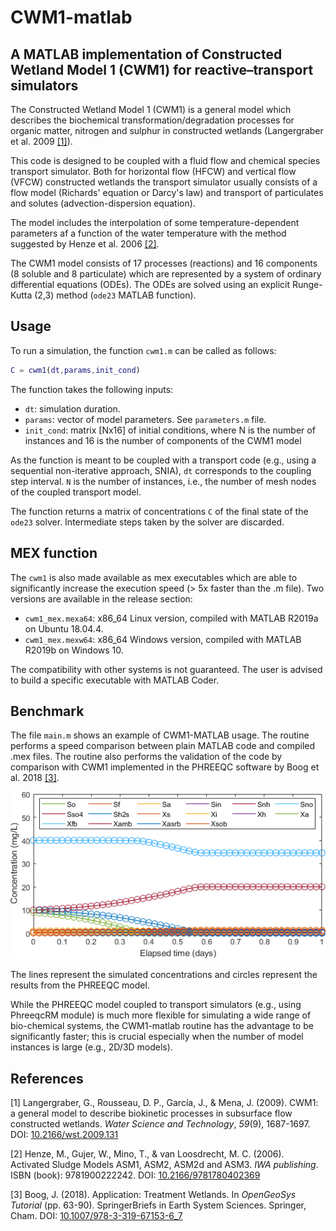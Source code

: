 # CWM1-matlab

## A MATLAB implementation of Constructed Wetland Model 1 (CWM1) for reactive–transport simulators

The Constructed Wetland Model 1 (CWM1) is a general model which describes the biochemical transformation/degradation processes for organic matter, nitrogen and sulphur in constructed wetlands (Langergraber et al. 2009 [[1]](#1)).

This code is designed to be coupled with a fluid flow and chemical species transport simulator. Both for horizontal flow (HFCW) and vertical flow (VFCW) constructed wetlands the transport simulator usually consists of a flow model (Richards' equation or Darcy's law) and transport of particulates and solutes (advection-dispersion equation).

The model includes the interpolation of some temperature-dependent parameters af a function of the water temperature with the method suggested by Henze et al. 2006 [[2]](#2).

The CWM1 model consists of 17 processes (reactions) and 16 components (8 soluble and 8 particulate) which are represented by a system of ordinary differential equations (ODEs). The ODEs are solved using an explicit Runge-Kutta (2,3) method (`ode23` MATLAB function).

## Usage

To run a simulation, the function `cwm1.m` can be called as follows:

```matlab
C = cwm1(dt,params,init_cond)
```

The function takes the following inputs:

- `dt`: simulation duration.
- `params`: vector of model parameters. See `parameters.m` file.
- `init_cond`: matrix [Nx16] of initial conditions, where N is the number of instances and 16 is the number of components of the CWM1 model

As the function is meant to be coupled with a transport code (e.g., using a sequential non-iterative approach, SNIA), `dt` corresponds to the coupling step interval. `N` is the number of instances, i.e., the number of mesh nodes of the coupled transport model.

The function returns a matrix of concentrations `C` of the final state of the `ode23` solver. Intermediate steps taken by the solver are discarded.

## MEX function

The `cwm1` is also made available as mex executables which are able to significantly increase the execution speed (> 5x faster than the .m file).
Two versions are available in the release section:

- `cwm1_mex.mexa64`: x86_64 Linux version, compiled with MATLAB R2019a on Ubuntu 18.04.4.
- `cwm1_mex.mexw64`: x86_64 Windows version, compiled with MATLAB R2019b  on Windows 10.

The compatibility with other systems is not guaranteed. The user is advised to build a specific executable with MATLAB Coder.

## Benchmark

The file `main.m` shows an example of CWM1-MATLAB usage. The routine performs a speed comparison between plain MATLAB code and compiled .mex files.
The routine also performs the validation of the code by comparison with CWM1 implemented in the PHREEQC software by Boog et al. 2018 [[3]](#3).

![Benchmark](img/benchmark.png)

The lines represent the simulated concentrations and circles represent the results from the PHREEQC model.

While the PHREEQC model coupled to transport simulators (e.g., using PhreeqcRM module) is much more flexible for simulating a wide range of bio-chemical systems, the CWM1-matlab routine has the advantage to be significantly faster; this is crucial especially when the number of model instances is large (e.g., 2D/3D models).


## References

<a id="1">[1]</a> Langergraber, G., Rousseau, D. P., García, J., & Mena, J. (2009). CWM1: a general model to describe biokinetic processes in subsurface flow constructed wetlands. *Water Science and Technology*, *59*(9), 1687-1697. DOI: [10.2166/wst.2009.131](https://doi.org/10.2166/wst.2009.131)

<a id="2">[2]</a> Henze, M., Gujer, W., Mino, T., & van Loosdrecht, M. C. (2006). Activated Sludge Models ASM1, ASM2, ASM2d and ASM3. *IWA publishing*. ISBN (book): 9781900222242. DOI: [10.2166/9781780402369](https://doi.org/10.2166/9781780402369)

<a id="3">[3]</a> Boog, J. (2018). Application: Treatment Wetlands. In *OpenGeoSys Tutorial* (pp. 63-90). SpringerBriefs in Earth System Sciences. Springer, Cham. DOI: [10.1007/978-3-319-67153-6_7](https://doi.org/10.1007/978-3-319-67153-6_7)
